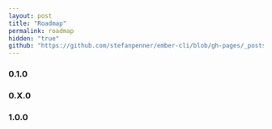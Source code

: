 ```yaml
---
layout: post
title: "Roadmap"
permalink: roadmap
hidden: "true"
github: "https://github.com/stefanpenner/ember-cli/blob/gh-pages/_posts/2013-04-07-roadmap.md"
---
```


### 0.1.0

### 0.X.0

### 1.0.0
